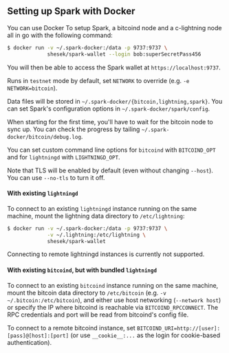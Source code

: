 ## Setting up Spark with Docker

You can use Docker To setup Spark, a bitcoind node and a c-lightning node all in go with the following command:

```bash
$ docker run -v ~/.spark-docker:/data -p 9737:9737 \
             shesek/spark-wallet --login bob:superSecretPass456
```

You will then be able to access the Spark wallet at `https://localhost:9737`.

Runs in `testnet` mode by default, set `NETWORK` to override (e.g. `-e NETWORK=bitcoin`).

Data files will be stored in `~/.spark-docker/{bitcoin,lightning,spark}`.
You can set Spark's configuration options in `~/.spark-docker/spark/config`.

When starting for the first time, you'll have to wait for the bitcoin node to sync up.
You can check the progress by tailing `~/.spark-docker/bitcoin/debug.log`.

You can set custom command line options for `bitcoind` with `BITCOIND_OPT`
and for `lightningd` with `LIGHTNINGD_OPT`.

Note that TLS will be enabled by default (even without changing `--host`).
You can use `--no-tls` to turn it off.

#### With existing `lightningd`

To connect to an existing `lightningd` instance running on the same machine,
mount the lightning data directory to `/etc/lightning`:

```bash
$ docker run -v ~/.spark-docker:/data -p 9737:9737 \
             -v ~/.lightning:/etc/lightning \
             shesek/spark-wallet
```

Connecting to remote lightningd instances is currently not supported.

#### With existing `bitcoind`, but with bundled `lightningd`

To connect to an existing `bitcoind` instance running on the same machine,
mount the bitcoin data directory to `/etc/bitcoin` (e.g. `-v ~/.bitcoin:/etc/bitcoin`),
and either use host networking (`--network host`) or specify the IP where bitcoind is reachable via `BITCOIND_RPCCONNECT`.
The RPC credentials and port will be read from bitcoind's config file.

To connect to a remote bitcoind instance, set `BITCOIND_URI=http://[user]:[pass]@[host]:[port]`
(or use `__cookie__:...` as the login for cookie-based authentication).
